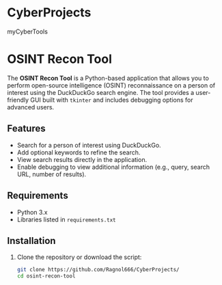 # CyberProjects
myCyberTools
# OSINT Recon Tool

The **OSINT Recon Tool** is a Python-based application that allows you to perform open-source intelligence (OSINT) reconnaissance on a person of interest using the DuckDuckGo search engine. The tool provides a user-friendly GUI built with `tkinter` and includes debugging options for advanced users.

## Features
- Search for a person of interest using DuckDuckGo.
- Add optional keywords to refine the search.
- View search results directly in the application.
- Enable debugging to view additional information (e.g., query, search URL, number of results).

## Requirements
- Python 3.x
- Libraries listed in `requirements.txt`

## Installation
1. Clone the repository or download the script:
   ```bash
   git clone https://github.com/Ragnol666/CyberProjects/
   cd osint-recon-tool
